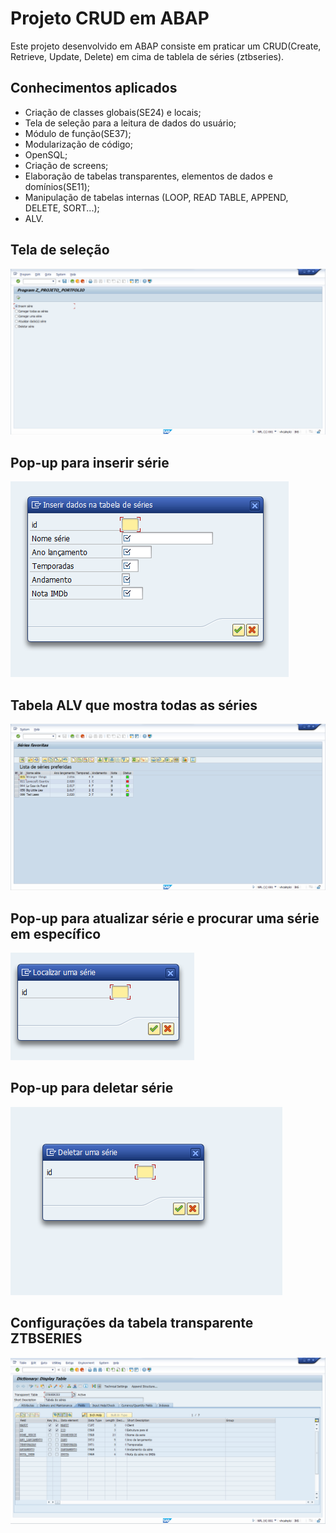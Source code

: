 # Projeto CRUD em ABAP
Este projeto desenvolvido em ABAP consiste em praticar um CRUD(Create, Retrieve, Update, Delete) em cima de tablela de séries (ztbseries).
## Conhecimentos aplicados
- Criação de classes globais(SE24) e locais;
- Tela de seleção para a leitura de dados do usuário;
- Módulo de função(SE37);
- Modularização de código;
- OpenSQL;
- Criação de screens;
- Elaboração de tabelas transparentes, elementos de dados e domínios(SE11);
- Manipulação de tabelas internas (LOOP, READ TABLE, APPEND, DELETE, SORT...);
- ALV.

## Tela de seleção
![Tela de seleção](https://raw.githubusercontent.com/Rafael-Ienne/minhas_series.abap/main/ilustracoes/TELA_SELECAO.png)
## Pop-up para inserir série
![Tela de inserir série](https://raw.githubusercontent.com/Rafael-Ienne/minhas_series.abap/main/ilustracoes/INSERIR_DADOS.png)
## Tabela ALV que mostra todas as séries
![Tela ALV que mostra todas as séries](https://raw.githubusercontent.com/Rafael-Ienne/minhas_series.abap/main/ilustracoes/tela_alv.png)
## Pop-up para atualizar série e procurar uma série em específico
![Pop-up encontrar uma série](https://raw.githubusercontent.com/Rafael-Ienne/minhas_series.abap/main/ilustracoes/tela_encontrar_uma_serie.png)
## Pop-up para deletar série
![Pop-up deletar série](https://raw.githubusercontent.com/Rafael-Ienne/minhas_series.abap/main/ilustracoes/tela_deletar_serie.png)
## Configurações da tabela transparente ZTBSERIES
![Configurações tabela transparente](https://raw.githubusercontent.com/Rafael-Ienne/minhas_series.abap/main/ilustracoes/config_tabela_transp_ztbseries.png)

